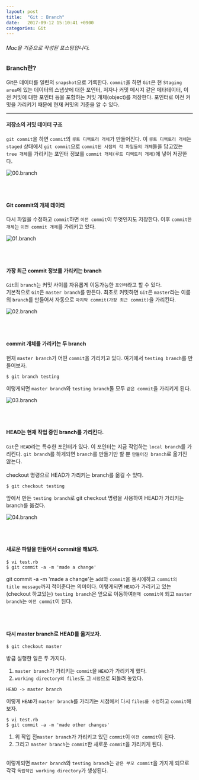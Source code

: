 ```yaml
---
layout: post
title:  "Git : Branch"
date:   2017-09-12 15:10:41 +0900
categories: Git
---
```


###### Mac을 기준으로 작성된 포스팅입니다.
### Branch란?

Git은 데이터를 일련의 `snapshot`으로 기록한다.
`commit`을 하면 `Git`은 현 `Staging area`에 있는 데이터의 스냅샷에 대한 포인터, 저자나 커밋 메시지 같은 메타데이터, 이전 커밋에 대한 포인터 등을 포함하는 커밋 개체(object)를 저장한다. 포인터로 이전 커밋을 가리키기 때문에 현재 커밋의 기준을 알 수 있다.
<hr>



#### 저장소의 커밋 데이터 구조
`git commit`을 하면 `commit`의 `루트 디렉토리 개체`가 만들어진다. 이 `루트 디렉토리 개체`는 `staged` 상태에서 `git commit`으로 `commit된 시점의 각 파일들의 개체`들을 담고있는 `tree 개체`를 가리키는 포인터 정보를  `commit 개체(루트 디렉토리 개체)`에 넣어 저장한다.


![00.branch](https://git-scm.com/book/en/v2/images/commit-and-tree.png)

<br><br>

#### Git commit의 개체 데이터
다시 파일을 수정하고 `commit`하면 `이전 commit`이 무엇인지도 저장한다. 이후 `commit한 개체`는 `이전 commit 개체`를 가리키고 있다.

![01.branch](https://git-scm.com/book/en/v2/images/commits-and-parents.png)

<br><br>

#### 가장 최근 commit 정보를 가리키는 branch
`Git`의 `branch`는 커밋 사이를 자유롭게 이동가능한 `포인터`라고 할 수 있다.
<br>
기본적으로 `Git`은 `master branch`를 만든다. 최초로 커밋하면 `Git`은 `master`라는 이름의 `branch`를 만들어서 자동으로 `마지막 commit(가장 최근 commit)`을 가리킨다.

![02.branch](https://git-scm.com/book/en/v2/images/branch-and-history.png)


<br><br>


#### commit 개체를 가리키는 두 branch
현재 `master branch`가 어떤 `commit`을 가리키고 있다. 여기에서 `testing branch`를 만들어보자.

```
$ git branch testing
```

이렇게되면 `master branch`와 `testing branch`둘 모두 `같은 commit`을 가리키게 된다.

![03.branch](https://git-scm.com/book/en/v2/images/two-branches.png)


<br><br>

#### HEAD는 현재 작업 중인 branch를 가리킨다.

`Git`은 `HEAD`라는 특수한 포인터가 있다. 이 포인터는 지금 작업하는 `local branch`를 가리킨다.
`git branch`를 하게되면 `branch`를 만들기만 할 뿐 `만들어진 branch`로 옮기진 않는다.
<br><br>
checkout 명령으로 HEAD가 가리키는 branch를 옮길 수 있다.

```
$ git checkout testing
```

앞에서 만든 `testing branch`로 git checkout 명령을 사용하여 HEAD가 가리키는 branch를 옮겼다.

![04.branch](https://git-scm.com/book/en/v2/images/head-to-master.png)


<br><br>

#### 새로운 파일을 만들어서 commit을 해보자.

```
$ vi test.rb
$ git commit -a -m 'made a change'
```
git commit -a -m 'made a change'는 `add`와 `commit`을 동시에하고 `commit의 title message`까지 적어준다는 의미이다. 이렇게되면 `HEAD`가 가리키고 있는(checkout 하고있는) `testing branch`은  앞으로 이동하여`현재 commit이` 되고 `master branch`는 `이전 commit`이 된다.



<br><br>

#### 다시 master branch로 HEAD를 옮겨보자.

```
$ git checkout master
```

방금 실행한 일은 두 가지다. <br>
1. `master branch`가 가리키는 `commit`을 `HEAD`가 가리키게 했다.<br>
2. `working directory의 files`도 그 `시점`으로 되돌려 놓았다.<br>

```
HEAD -> master branch
```

이렇게 `HEAD`가 `master branch`를 가리키는 시점에서 다시 `files를 수정`하고 `commit`해보자.

```
$ vi test.rb
$ git commit -a -m 'made other changes'
```

1. 위 작업 전`master branch`가 가리키고 있던 `commit`이 `이전 commit`이 된다. <br>
2. 그리고 `master branch`는 `commit`한 새로운 `commit`을 가리키게 된다.<br><br>

이렇게되면 `master branch`와 `testing branch`는 `같은 부모 commit`을 가지게 되므로 각각 `독립적인 working directory`가 생성된다.
